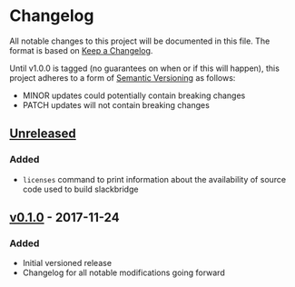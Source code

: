 # Changelog

All notable changes to this project will be documented in this file. The format
is based on [Keep a Changelog].

Until v1.0.0 is tagged (no guarantees on when or if this will happen), this
project adheres to a form of [Semantic Versioning] as follows:

* MINOR updates could potentially contain breaking changes
* PATCH updates will not contain breaking changes

[Keep a Changelog]: http://keepachangelog.com/en/1.0.0/
[Semantic Versioning]: http://semver.org/spec/v2.0.0.html

## [Unreleased]
### Added
- `licenses` command to print information about the availability of source code
  used to build slackbridge

## [v0.1.0] - 2017-11-24
### Added
- Initial versioned release
- Changelog for all notable modifications going forward

[Unreleased]: https://github.com/ahamlinman/slackbridge/compare/v0.1.0...HEAD
[v0.1.0]: https://github.com/ahamlinman/slackbridge/tree/v0.1.0
